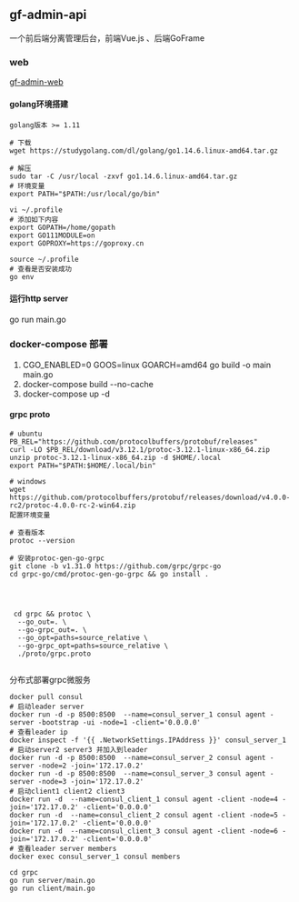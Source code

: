 ## gf-admin-api

一个前后端分离管理后台，前端Vue.js 、后端GoFrame

### web
[gf-admin-web](https://github.com/jangworn/gf-admin-web)


#### golang环境搭建
```
golang版本 >= 1.11

# 下载
wget https://studygolang.com/dl/golang/go1.14.6.linux-amd64.tar.gz

# 解压
sudo tar -C /usr/local -zxvf go1.14.6.linux-amd64.tar.gz
# 环境变量
export PATH="$PATH:/usr/local/go/bin"

vi ~/.profile
# 添加如下内容
export GOPATH=/home/gopath
export GO111MODULE=on
export GOPROXY=https://goproxy.cn

source ~/.profile
# 查看是否安装成功
go env

```


#### 运行http server
go run main.go

### docker-compose 部署
1. CGO_ENABLED=0 GOOS=linux GOARCH=amd64 go build -o main main.go
2. docker-compose build --no-cache
3. docker-compose up -d


#### grpc proto
```
# ubuntu
PB_REL="https://github.com/protocolbuffers/protobuf/releases"
curl -LO $PB_REL/download/v3.12.1/protoc-3.12.1-linux-x86_64.zip
unzip protoc-3.12.1-linux-x86_64.zip -d $HOME/.local
export PATH="$PATH:$HOME/.local/bin"  

# windows
wget https://github.com/protocolbuffers/protobuf/releases/download/v4.0.0-rc2/protoc-4.0.0-rc-2-win64.zip
配置环境变量

# 查看版本
protoc --version 

# 安装protoc-gen-go-grpc
git clone -b v1.31.0 https://github.com/grpc/grpc-go
cd grpc-go/cmd/protoc-gen-go-grpc && go install . 




 cd grpc && protoc \
  --go_out=. \
  --go-grpc_out=. \
  --go_opt=paths=source_relative \
  --go-grpc_opt=paths=source_relative \
  ./proto/grpc.proto


```

分布式部署grpc微服务
```
docker pull consul
# 启动leader server
docker run -d -p 8500:8500  --name=consul_server_1 consul agent -server -bootstrap -ui -node=1 -client='0.0.0.0'
# 查看leader ip
docker inspect -f '{{ .NetworkSettings.IPAddress }}' consul_server_1
# 启动server2 server3 并加入到leader
docker run -d -p 8500:8500  --name=consul_server_2 consul agent -server -node=2 -join='172.17.0.2'
docker run -d -p 8500:8500  --name=consul_server_3 consul agent -server -node=3 -join='172.17.0.2'
# 启动client1 client2 client3
docker run -d  --name=consul_client_1 consul agent -client -node=4 -join='172.17.0.2' -client='0.0.0.0'
docker run -d  --name=consul_client_2 consul agent -client -node=5 -join='172.17.0.2' -client='0.0.0.0'
docker run -d  --name=consul_client_3 consul agent -client -node=6 -join='172.17.0.2' -client='0.0.0.0'
# 查看leader server members
docker exec consul_server_1 consul members

cd grpc
go run server/main.go
go run client/main.go
```
